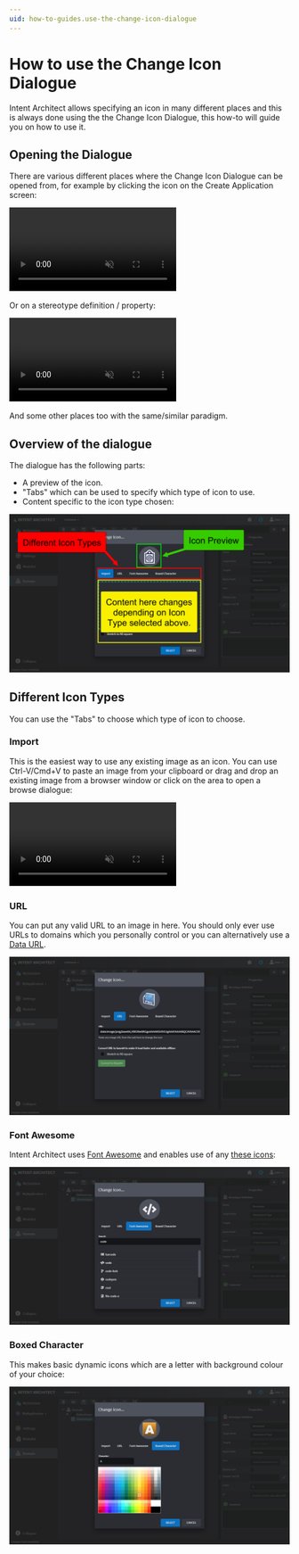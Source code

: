 ```yaml
---
uid: how-to-guides.use-the-change-icon-dialogue
---
```

# How to use the Change Icon Dialogue

Intent Architect allows specifying an icon in many different places and this is always done using the the Change Icon Dialogue, this how-to will guide you on how to use it.

## Opening the Dialogue

There are various different places where the Change Icon Dialogue can be opened from, for example by clicking the icon on the Create Application screen:

<p><video style="max-width: 100%" muted="true" loop="true" autoplay="true" src="videos/choose-application-icon.mp4"></video></p>

Or on a stereotype definition / property:

<p><video style="max-width: 100%" muted="true" loop="true" autoplay="true" src="videos/choose-stereotype-icon.mp4"></video></p>

And some other places too with the same/similar paradigm.

## Overview of the dialogue

The dialogue has the following parts:

- A preview of the icon.
- "Tabs" which can be used to specify which type of icon to use.
- Content specific to the icon type chosen:

![Overview of the dialogue](images/overview.png)

## Different Icon Types

You can use the "Tabs" to choose which type of icon to choose.

### Import

This is the easiest way to use any existing image as an icon. You can use Ctrl-V/Cmd+V to paste an image from your clipboard or drag and drop an existing image from a browser window or click on the area to open a browse dialogue:

<p><video style="max-width: 100%" muted="true" loop="true" autoplay="true" src="videos/icon-type-import.mp4"></video></p>

### URL

You can put any valid URL to an image in here. You should only ever use URLs to domains which you personally control or you can alternatively use a [Data URL](https://developer.mozilla.org/en-US/docs/Web/HTTP/Basics_of_HTTP/Data_URIs).

![URL Icon Type](images/icon-type-url.png)

### Font Awesome

Intent Architect uses [Font Awesome](https://fontawesome.com/) and enables use of any [these icons](https://fontawesome.com/icons):

![Font Awesome Icon Type](images/icon-type-font-awesome.png)

### Boxed Character

This makes basic dynamic icons which are a letter with background colour of your choice:

![Boxed Character Icon Type](images/icon-type-boxed-character.png)
